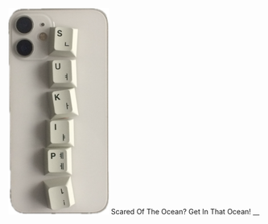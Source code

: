 <img
  src="https://raw.githubusercontent.com/sotogito/sotogito/main/asserts/iphone_keycap_sukipi.png"
  alt="sukipi keycap"
  width="200"
/>
Scared Of The Ocean? Get In That Ocean!
[ㅤ](https://medium.com/@sukipiofsotogito)

<!--
**sotogito/sotogito** is a ✨ _special_ ✨ repository because its `README.md` (this file) appears on your GitHub profile.

Here are some ideas to get you started:

- 🔭 I’m currently working on ...
- 🌱 I’m currently learning ...
- 👯 I’m looking to collaborate on ...
- 🤔 I’m looking for help with ...
- 💬 Ask me about ...
- 📫 How to reach me: ...
- 😄 Pronouns: ...
- ⚡ Fun fact: ...

<div align="center">
  <h2>
    <em>🏡 Welcome to sukipi village 🕊️</em>
  </h2>
  <img src="https://raw.githubusercontent.com/sotogito/sotogito/main/asserts/sukipi_village_hello.gif" />
</div>

https://github.com/sotogito/sotogito/blob/main/asserts/keycap_sukipi.jpg

-->
